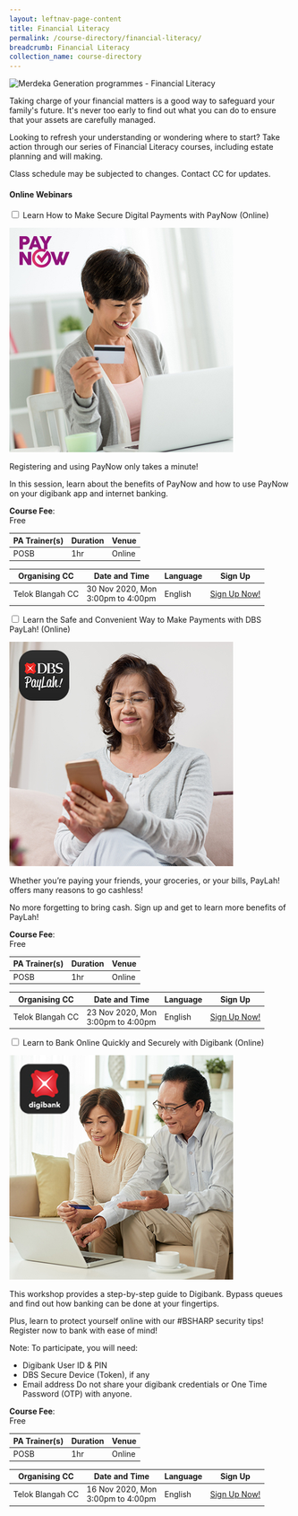 ```yaml
---
layout: leftnav-page-content
title: Financial Literacy
permalink: /course-directory/financial-literacy/
breadcrumb: Financial Literacy
collection_name: course-directory
---
```


<div class="courseAccordion">
	<div class="cdDesc">
		<p><img src="/images/course-directory/cd-banner-financialliteracy.png" alt="Merdeka Generation programmes - Financial Literacy"></p>
		<p>Taking charge of your financial matters is a good way to safeguard your family's future. It's never too early to find out what you can do to ensure that your assets are carefully managed.</p>
		<p>Looking to refresh your understanding or wondering where to start? Take action through our series of Financial Literacy courses, including estate planning and will making.</p>
		<p>Class schedule may be subjected to changes. Contact CC for updates.</p>
    </div>
	<div class="row">
		<div class="col">
			<div class="tabs financialLiteracy">
				<h4 id="online-webinars"><strong>Online Webinars</strong></h4>				
				<div class="tab">
					<a name="learnhowtomakesecuredigitalpaymentswithpaynowonlinewebinars"></a>
					<input type="checkbox" id="chck2020onlinewebinars_1">
					<label class="tab-label" for="chck2020onlinewebinars_1">Learn How to Make Secure Digital Payments with PayNow (Online)</label>
					<div class="tab-content">
						<div class="img-desc-container">
							<div class="img-container-left">
								<p><img src="/images/course-directory/financial-literacy/tbn-learn-how-to-make-secure-digital-payments-with-paynow-online-webinars.jpg" alt="Learn How to Make Secure Digital Payments with PayNow (Online)"></p>
							</div>
							<div class="desc-container-right">
								<p>Registering and using PayNow only takes a minute!</p>
								<p>In this session, learn about the benefits of PayNow and how to use PayNow on your digibank app and internet banking.</p>
								<p class="desc_extra"><strong>Course Fee</strong>:<br>Free</p>		
							</div>
						</div>
					</div>
					<div class="tab-content">
						<div class="tbl-wrap"><table class="tbl tblsimpresp tblonline2">
							<thead>
								<tr>
									<th scope="col" class="tbl-subhdr">PA Trainer(s)</th>
									<th scope="col" class="tbl-subhdr">Duration</th>
									<th scope="col" class="tbl-subhdr">Venue</th>
								</tr>
							</thead>
							<tbody>
								<tr>
									<td data-label="PA Trainer(s):" class="tbl-conval">POSB</td>
									<td data-label="Duration:" class="tbl-conval">1hr</td>
									<td data-label="Venue:" class="tbl-conval">Online</td>
								</tr>
							</tbody>
						</table></div>
					</div>
					<div class="tab-content">
						<div class="tbl-wrap"><table class="tbl tblsimpresp tblonline">
							<thead>
								<tr>
									<th scope="col" class="tbl-subhdr">Organising CC</th>
									<th scope="col" class="tbl-subhdr">Date and Time</th>
									<th scope="col" class="tbl-subhdr">Language</th>
									<th scope="col" class="tbl-subhdr">Sign Up</th>
								</tr>
							</thead>
							<tbody>
								<tr>
									<td data-label="Organising CC:" class="tbl-conval">Telok Blangah CC</td>
									<td data-label="Date and Time:" class="tbl-conval">30 Nov 2020, Mon<br>3:00pm to 4:00pm</td>
									<td data-label="Language:" class="tbl-conval">English</td>
									<td data-label="Sign Up:" class="tbl-conval"><a href="https://www.onepa.gov.sg/class/details/c026819281" target="_blank" onclick="ga('b.send', 'event', 'Course Directory Links', 'Click-link','PA Sign Up - c026819281');">Sign Up Now!</a></td>
								</tr>
							</tbody>
						</table></div>
					</div>
				</div>
				<div class="tab">
					<a name="learnthesafeandconvenientwaytomakepaymentswithdbspayLahonlinewebinars"></a>
					<input type="checkbox" id="chck2020onlinewebinars_2">
					<label class="tab-label" for="chck2020onlinewebinars_2">Learn the Safe and Convenient Way to Make Payments with DBS PayLah! (Online)</label>
					<div class="tab-content">
						<div class="img-desc-container">
							<div class="img-container-left">
								<p><img src="/images/course-directory/financial-literacy/tbn-learn-the-safe-and-convenient-way-to-make-payments-with-dbs-payLah-online-webinars.jpg" alt="Learn the Safe and Convenient Way to Make Payments with DBS PayLah! (Online)"></p>
							</div>
							<div class="desc-container-right">
								<p>Whether you’re paying your friends, your groceries, or your bills, PayLah! offers many reasons to go cashless!</p>
								<p>No more forgetting to bring cash. Sign up and get to learn more benefits of PayLah!</p>
								<p class="desc_extra"><strong>Course Fee</strong>:<br>Free</p>		
							</div>
						</div>
					</div>
					<div class="tab-content">
						<div class="tbl-wrap"><table class="tbl tblsimpresp tblonline2">
							<thead>
								<tr>
									<th scope="col" class="tbl-subhdr">PA Trainer(s)</th>
									<th scope="col" class="tbl-subhdr">Duration</th>
									<th scope="col" class="tbl-subhdr">Venue</th>
								</tr>
							</thead>
							<tbody>
								<tr>
									<td data-label="PA Trainer(s):" class="tbl-conval">POSB</td>
									<td data-label="Duration:" class="tbl-conval">1hr</td>
									<td data-label="Venue:" class="tbl-conval">Online</td>
								</tr>
							</tbody>
						</table></div>
					</div>
					<div class="tab-content">
						<div class="tbl-wrap"><table class="tbl tblsimpresp tblonline">
							<thead>
								<tr>
									<th scope="col" class="tbl-subhdr">Organising CC</th>
									<th scope="col" class="tbl-subhdr">Date and Time</th>
									<th scope="col" class="tbl-subhdr">Language</th>
									<th scope="col" class="tbl-subhdr">Sign Up</th>
								</tr>
							</thead>
							<tbody>
								<tr>
									<td data-label="Organising CC:" class="tbl-conval">Telok Blangah CC</td>
									<td data-label="Date and Time:" class="tbl-conval">23 Nov 2020, Mon<br>3:00pm to 4:00pm</td>
									<td data-label="Language:" class="tbl-conval">English</td>
									<td data-label="Sign Up:" class="tbl-conval"><a href="https://www.onepa.gov.sg/class/details/c026819277" target="_blank" onclick="ga('b.send', 'event', 'Course Directory Links', 'Click-link','PA Sign Up - c026819277');">Sign Up Now!</a></td>
								</tr>
							</tbody>
						</table></div>
					</div>
				</div>
				<div class="tab">
					<a name="learntobankonlinequicklyandsecurelywithdigibankonlinewebinars"></a>
					<input type="checkbox" id="chck2020onlinewebinars_3">
					<label class="tab-label" for="chck2020onlinewebinars_3">Learn to Bank Online Quickly and Securely with Digibank (Online)</label>
					<div class="tab-content">
						<div class="img-desc-container">
							<div class="img-container-left">
								<p><img src="/images/course-directory/financial-literacy/tbn-learn-to-bank-online-quickly-and-securely-with-digibank-online-webinars.jpg" alt="Learn to Bank Online Quickly and Securely with Digibank (Online)"></p>
							</div>
							<div class="desc-container-right">
								<p>This workshop provides a step-by-step guide to Digibank. Bypass queues and find out how banking can be done at your fingertips.</p>
								<p>Plus, learn to protect yourself online with our #BSHARP security tips! Register now to bank with ease of mind!</p>
								<p>Note: To participate, you will need:</p>
								<ul>
								<li>Digibank User ID & PIN</li>
								<li>DBS Secure Device (Token), if any</li>
								<li>Email address Do not share your digibank credentials or One Time Password (OTP) with anyone.</li>
								</ul>
								<p class="desc_extra"><strong>Course Fee</strong>:<br>Free</p>		
							</div>
						</div>
					</div>
					<div class="tab-content">
						<div class="tbl-wrap"><table class="tbl tblsimpresp tblonline2">
							<thead>
								<tr>
									<th scope="col" class="tbl-subhdr">PA Trainer(s)</th>
									<th scope="col" class="tbl-subhdr">Duration</th>
									<th scope="col" class="tbl-subhdr">Venue</th>
								</tr>
							</thead>
							<tbody>
								<tr>
									<td data-label="PA Trainer(s):" class="tbl-conval">POSB</td>
									<td data-label="Duration:" class="tbl-conval">1hr</td>
									<td data-label="Venue:" class="tbl-conval">Online</td>
								</tr>
							</tbody>
						</table></div>
					</div>
					<div class="tab-content">
						<div class="tbl-wrap"><table class="tbl tblsimpresp tblonline">
							<thead>
								<tr>
									<th scope="col" class="tbl-subhdr">Organising CC</th>
									<th scope="col" class="tbl-subhdr">Date and Time</th>
									<th scope="col" class="tbl-subhdr">Language</th>
									<th scope="col" class="tbl-subhdr">Sign Up</th>
								</tr>
							</thead>
							<tbody>
								<tr>
									<td data-label="Organising CC:" class="tbl-conval">Telok Blangah CC</td>
									<td data-label="Date and Time:" class="tbl-conval">16 Nov 2020, Mon<br>3:00pm to 4:00pm</td>
									<td data-label="Language:" class="tbl-conval">English</td>
									<td data-label="Sign Up:" class="tbl-conval"><a href="https://www.onepa.gov.sg/class/details/c026819269" target="_blank" onclick="ga('b.send', 'event', 'Course Directory Links', 'Click-link','PA Sign Up - c026819269');">Sign Up Now!</a></td>
								</tr>
							</tbody>
						</table></div>
					</div>
				</div>
			</div>
		</div>
	</div>
</div>